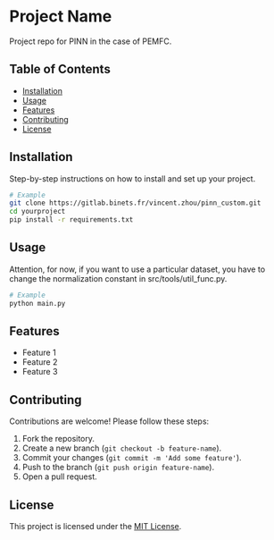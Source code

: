 # Project Name

Project repo for PINN in the case of PEMFC.

## Table of Contents

- [Installation](#installation)
- [Usage](#usage)
- [Features](#features)
- [Contributing](#contributing)
- [License](#license)

## Installation

Step-by-step instructions on how to install and set up your project.

```bash
# Example
git clone https://gitlab.binets.fr/vincent.zhou/pinn_custom.git
cd yourproject
pip install -r requirements.txt
```

## Usage

Attention, for now, if you want to use a particular dataset, you have to change the normalization constant in src/tools/util_func.py. 

```bash
# Example
python main.py
```

## Features

- Feature 1
- Feature 2
- Feature 3

## Contributing

Contributions are welcome! Please follow these steps:

1. Fork the repository.
2. Create a new branch (`git checkout -b feature-name`).
3. Commit your changes (`git commit -m 'Add some feature'`).
4. Push to the branch (`git push origin feature-name`).
5. Open a pull request.

## License

This project is licensed under the [MIT License](LICENSE).
